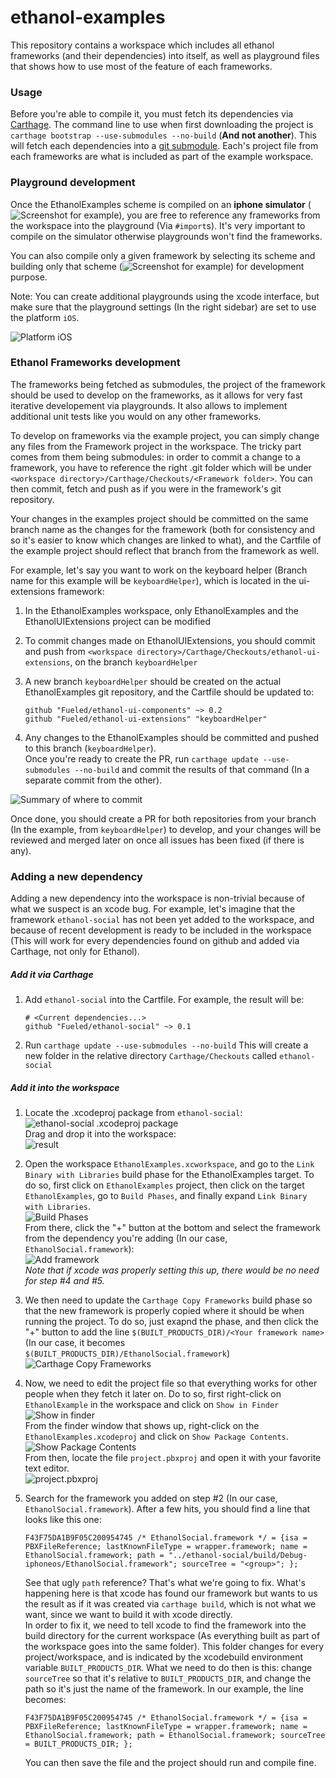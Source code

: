 # ethanol-examples

This repository contains a workspace which includes all ethanol frameworks (and their dependencies) into itself, as well as playground files that shows how to use most of the feature of each frameworks.

### Usage

Before you're able to compile it, you must fetch its dependencies via [Carthage](https://github.com/Carthage/Carthage). The command line to use when first downloading the project is `carthage bootstrap --use-submodules --no-build` (**And not another**). This will fetch each dependencies into a [git submodule](http://git-scm.com/docs/git-submodule). Each's project file from each frameworks are what is included as part of the example workspace.

### Playground development

Once the EthanolExamples scheme is compiled on an **iphone simulator** (![Screenshot](https://www.dropbox.com/s/gb6tzot6uvwn74x/Screenshot%202015-08-14%2012.07.15.png?dl=1) for example), you are free to reference any frameworks from the workspace into the playground (Via `#import`s). It's very important to compile on the simulator otherwise playgrounds won't find the frameworks.

You can also compile only a given framework by selecting its scheme and building only that scheme (![Screenshot](https://www.dropbox.com/s/d3ckyy92gbuve53/Screenshot%202015-08-14%2012.07.01.png?dl=1) for example) for development purpose.

Note: You can create additional playgrounds using the xcode interface, but make sure that the playground settings (In the right sidebar) are set to use the platform `iOS`.

![Platform iOS](https://www.dropbox.com/s/due634brlpzqk6r/Screenshot%202015-08-14%2014.00.02.png?dl=1)

### Ethanol Frameworks development

The frameworks being fetched as submodules, the project of the framework should be used to develop on the frameworks, as it allows for very fast iterative developement via playgrounds. It also allows to implement additional unit tests like you would on any other frameworks.

To develop on frameworks via the example project, you can simply change any files from the Framework project in the workspace. The tricky part comes from them being submodules: in order to commit a change to a framework, you have to reference the right .git folder which will be under `<workspace directory>/Carthage/Checkouts/<Framework folder>`. You can then commit, fetch and push as if you were in the framework's git repository.

Your changes in the examples project should be committed on the same branch name as the changes for the framework (both for consistency and so it's easier to know which changes are linked to what), and the Cartfile of the example project should reflect that branch from the framework as well.

For example, let's say you want to work on the keyboard helper (Branch name for this example will be `keyboardHelper`), which is located in the ui-extensions framework:

1. In the EthanolExamples workspace, only EthanolExamples and the EthanolUIExtensions project can be modified
2. To commit changes made on EthanolUIExtensions, you should commit and push from `<workspace directory>/Carthage/Checkouts/ethanol-ui-extensions`, on the branch `keyboardHelper`
3. A new branch `keyboardHelper` should be created on the actual EthanolExamples git repository, and the Cartfile should be updated to:

	```
	github "Fueled/ethanol-ui-components" ~> 0.2
	github "Fueled/ethanol-ui-extensions" "keyboardHelper"
	```

4. Any changes to the EthanolExamples should be committed and pushed to this branch (`keyboardHelper`).  
   Once you're ready to create the PR, run `carthage update --use-submodules --no-build` and commit the results of that command (In a separate commit from the other).

![Summary of where to commit](https://www.dropbox.com/s/b8z8sjlu97b82km/Screenshot%202015-08-14%2013.41.00.png?dl=1)

Once done, you should create a PR for both repositories from your branch (In the example, from `keyboardHelper`) to develop, and your changes will be reviewed and merged later on once all issues has been fixed (if there is any).

### Adding a new dependency

Adding a new dependency into the workspace is non-trivial because of what we suspect is an xcode bug.
For example, let's imagine that the framework `ethanol-social` has not been yet added to the workspace, and because of recent development is ready to be included in the workspace (This will work for every dependencies found on github and added via Carthage, not only for Ethanol).

##### Add it via Carthage

1. Add `ethanol-social` into the Cartfile. For example, the result will be:

	```
	# <Current dependencies...>
	github "Fueled/ethanol-social" ~> 0.1
	```

2. Run `carthage update --use-submodules --no-build`
   This will create a new folder in the relative directory `Carthage/Checkouts` called `ethanol-social`

##### Add it into the workspace

1. Locate the .xcodeproj package from `ethanol-social`:  
   ![ethanol-social .xcodeproj package](https://www.dropbox.com/s/e79f4b8lx3m961r/Screenshot%202015-09-08%2007.48.32.png?dl=1)  
   Drag and drop it into the workspace:  
   ![result](https://www.dropbox.com/s/uuiyjo1ivkv5gf3/Screenshot%202015-09-08%2007.49.32.png?dl=1)
   
2. Open the workspace `EthanolExamples.xcworkspace`, and go to the `Link Binary with Libraries` build phase for the EthanolExamples target. To do so, first click on `EthanolExamples` project, then click on the target `EthanolExamples`, go to `Build Phases`, and finally expand `Link Binary with Libraries`.  
      ![Build Phases](https://www.dropbox.com/s/8v4f3nb32qbftxx/Screenshot%202015-09-08%2007.58.53.png?dl=1)  
   From there, click the "+" button at the bottom and select the framework from the dependency you're adding (In our case, `EthanolSocial.framework`):  
   ![Add framework](https://www.dropbox.com/s/i7bcb3bhl7g6ii4/Screenshot%202015-09-08%2008.00.43.png?dl=1)  
   _Note that if xcode was properly setting this up, there would be no need for step #4 and #5._
   
3. We then need to update the `Carthage Copy Frameworks` build phase so that the new framework is properly copied where it should be when running the project. To do so, just exapnd the phase, and then click the "+" button to add the line `$(BUILT_PRODUCTS_DIR)/<Your framework name>` (In our case, it becomes `$(BUILT_PRODUCTS_DIR)/EthanolSocial.framework`)  
   ![Carthage Copy Frameworks](https://www.dropbox.com/s/lgw4800dn67j3zj/Screenshot%202015-09-08%2008.10.29.png?dl=1)  
   
4. Now, we need to edit the project file so that everything works for other people when they fetch it later on. Do to so, first right-click on `EthanolExample` in the workspace and click on `Show in Finder`  
   ![Show in finder](https://www.dropbox.com/s/74cffcn1yp0bhbt/Screenshot%202015-09-08%2007.55.19.png?dl=1)  
   From the finder window that shows up, right-click on the `EthanolExamples.xcodeproj` and click on `Show Package Contents`.  
   ![Show Package Contents](https://www.dropbox.com/s/luen91fodyjkvv6/Screenshot%202015-09-08%2007.54.44.png?dl=1)  
   From then, locate the file `project.pbxproj` and open it with your favorite text editor.  
   ![project.pbxproj](https://www.dropbox.com/s/4819nv3mchdiu6v/Screenshot%202015-09-08%2007.56.50.png?dl=1)
   
5. Search for the framework you added on step #2 (In our case, `EthanolSocial.framework`). After a few hits, you should find a line that looks like this one:  

	```
	F43F75DA1B9F05C200954745 /* EthanolSocial.framework */ = {isa = PBXFileReference; lastKnownFileType = wrapper.framework; name = EthanolSocial.framework; path = "../ethanol-social/build/Debug-iphoneos/EthanolSocial.framework"; sourceTree = "<group>"; };
	```

   See that ugly `path` reference? That's what we're going to fix. What's happening here is that xcode has found our framework but wants to us the result as if it was created via `carthage build`, which is not what we want, since we want to build it with xcode directly.  
   In order to fix it, we need to tell xcode to find the framework into the build directory for the current workspace (As everything built as part of the workspace goes into the same folder). This folder changes for every project/workspace, and is indicated by the xcodebuild environment variable `BUILT_PRODUCTS_DIR`.
   What we need to do then is this: change `sourceTree` so that it's relative to `BUILT_PRODUCTS_DIR`, and change the path so it's just the name of the framework. In our example, the line becomes:

	```
	F43F75DA1B9F05C200954745 /* EthanolSocial.framework */ = {isa = PBXFileReference; lastKnownFileType = wrapper.framework; name = EthanolSocial.framework; path = EthanolSocial.framework; sourceTree = BUILT_PRODUCTS_DIR; };
	```

   You can then save the file and the project should run and compile fine.





